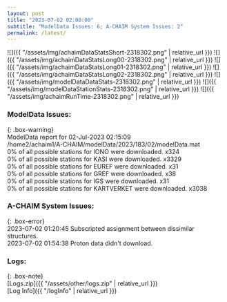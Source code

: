 ```yaml
---
layout: post
title: "2023-07-02 02:00:00"
subtitle: "ModelData Issues: 6; A-CHAIM System Issues: 2"
permalink: /latest/
---
```


![]({{ "/assets/img/achaimDataStatsShort-2318302.png" | relative_url }})
![]({{ "/assets/img/achaimDataStatsLong00-2318302.png" | relative_url }})
![]({{ "/assets/img/achaimDataStatsLong01-2318302.png" | relative_url }})
![]({{ "/assets/img/achaimDataStatsLong02-2318302.png" | relative_url }})
![]({{ "/assets/img/modelDataDataStats-2318302.png" | relative_url }})
![]({{ "/assets/img/modelDataStationStats-2318302.png" | relative_url }})
![]({{ "/assets/img/achaimRunTime-2318302.png" | relative_url }})


### ModelData Issues:  
  
{: .box-warning}  
 ModelData report for 02-Jul-2023 02:15:09   
 /home2/achaim1/A-CHAIM/modelData/2023/183/02/modelData.mat   
 0% of all possible stations for IONO were downloaded. x324   
 0% of all possible stations for KASI were downloaded. x3329   
 0% of all possible stations for EUREF were downloaded. x31   
 0% of all possible stations for GREF were downloaded. x38   
 0% of all possible stations for IGS were downloaded. x31   
 0% of all possible stations for KARTVERKET were downloaded. x3038   
  
### A-CHAIM System Issues:  
  
{: .box-error}  
2023-07-02 01:20:45 Subscripted assignment between dissimilar structures.  
2023-07-02 01:54:38 Proton data didn't download.  

### Logs:  
  
{: .box-note}  
[Logs.zip]({{ "/assets/other/logs.zip" | relative_url }})  
[Log Info]({{ "/logInfo" | relative_url }})  
